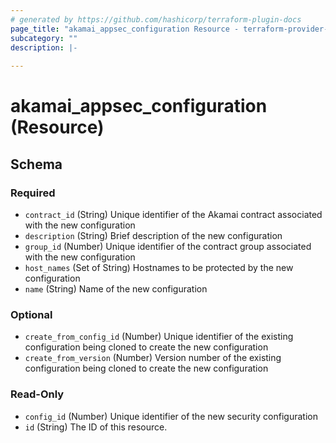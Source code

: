 ```yaml
---
# generated by https://github.com/hashicorp/terraform-plugin-docs
page_title: "akamai_appsec_configuration Resource - terraform-provider-akamai"
subcategory: ""
description: |-
  
---
```


# akamai_appsec_configuration (Resource)





<!-- schema generated by tfplugindocs -->
## Schema

### Required

- `contract_id` (String) Unique identifier of the Akamai contract associated with the new configuration
- `description` (String) Brief description of the new configuration
- `group_id` (Number) Unique identifier of the contract group associated with the new configuration
- `host_names` (Set of String) Hostnames to be protected by the new configuration
- `name` (String) Name of the new configuration

### Optional

- `create_from_config_id` (Number) Unique identifier of the existing configuration being cloned to create the new configuration
- `create_from_version` (Number) Version number of the existing configuration being cloned to create the new configuration

### Read-Only

- `config_id` (Number) Unique identifier of the new security configuration
- `id` (String) The ID of this resource.
